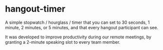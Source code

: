 hangout-timer
=============

A simple stopwatch / hourglass / timer that you can set to 30 seconds, 1 minute, 2 minutes, or 5 minutes, and that every hangout participant can see.

It was developed to improve productivity during our remote meetings, by granting a 2-minute speaking slot to every team member.
